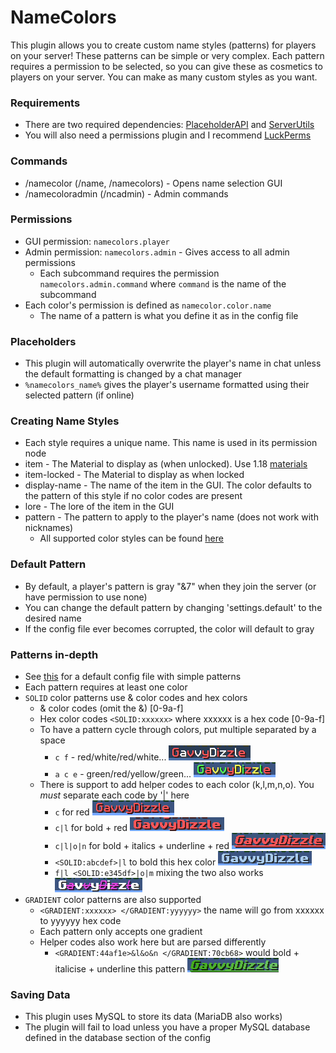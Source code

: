 # NameColors

This plugin allows you to create custom name styles (patterns) for players on your server! These patterns can be simple or very complex. Each pattern requires a permission to be selected, so you can give these as cosmetics to players on your server. You can make as many custom styles as you want.

### Requirements
 - There are two required dependencies: [PlaceholderAPI](https://www.spigotmc.org/resources/placeholderapi.6245/) and [ServerUtils](https://www.spigotmc.org/resources/serverutils.106515/)
 - You will also need a permissions plugin and I recommend [LuckPerms](https://luckperms.net/)

### Commands
 - /namecolor (/name, /namecolors) - Opens name selection GUI
 - /namecoloradmin (/ncadmin) - Admin commands

### Permissions
 - GUI permission: `namecolors.player`
 - Admin permission: `namecolors.admin` - Gives access to all admin permissions
   - Each subcommand requires the permission `namecolors.admin.command` where `command` is the name of the subcommand
 - Each color's permission is defined as ```namecolor.color.name```
   - The name of a pattern is what you define it as in the config file

### Placeholders
- This plugin will automatically overwrite the player's name in chat unless the default formatting is changed by a chat manager
- ```%namecolors_name%``` gives the player's username formatted using their selected pattern (if online)

### Creating Name Styles
 - Each style requires a unique name. This name is used in its permission node
 - item - The Material to display as (when unlocked). Use 1.18 [materials](https://minecraft-ids.grahamedgecombe.com/)
 - item-locked - The Material to display as when locked
 - display-name - The name of the item in the GUI. The color defaults to the pattern of this style if no color codes are present
 - lore - The lore of the item in the GUI
 - pattern - The pattern to apply to the player's name (does not work with nicknames)
   - All supported color styles can be found [here](https://www.spigotmc.org/resources/serverutils.106515/)

### Default Pattern
 - By default, a player's pattern is gray "&7" when they join the server (or have permission to use none)
 - You can change the default pattern by changing 'settings.default' to the desired name
 - If the config file ever becomes corrupted, the color will default to gray

### Patterns in-depth
 - See [this](https://github.com/GavvyDizzle/NameColors/blob/master/examples/default_config.yml) for a default config file with simple patterns
 - Each pattern requires at least one color
 - `SOLID` color patterns use & color codes and hex colors
   - & color codes (omit the &) [0-9a-f]
   - Hex color codes `<SOLID:xxxxxx>` where xxxxxx is a hex code [0-9a-f]
   - To have a pattern cycle through colors, put multiple separated by a space
     - `c f` - red/white/red/white... ![img.png](images/img.png)
     - `a c e` - green/red/yellow/green... ![img_1.png](images/img_1.png)
   - There is support to add helper codes to each color (k,l,m,n,o). You *must* separate each code by '|' here
     - `c` for red ![img_2.png](images/img_2.png)
     - `c|l` for bold + red ![img_3.png](images/img_3.png)
     - `c|l|o|n` for bold + italics + underline + red ![img_4.png](images/img_4.png)
     - `<SOLID:abcdef>|l` to bold this hex color ![img_5.png](images/img_5.png)
     - `f|l <SOLID:e345df>|o|m` mixing the two also works ![img_6.png](images/img_6.png)
 - `GRADIENT` color patterns are also supported
   - `<GRADIENT:xxxxxx> </GRADIENT:yyyyyy>` the name will go from xxxxxx to yyyyyy hex code
   - Each pattern only accepts one gradient
   - Helper codes also work here but are parsed differently
     - `<GRADIENT:44af1e>&l&o&n </GRADIENT:70cb68>` would bold + italicise + underline this pattern ![img_7.png](images/img_7.png)

### Saving Data
 - This plugin uses MySQL to store its data (MariaDB also works)
 - The plugin will fail to load unless you have a proper MySQL database defined in the database section of the config
